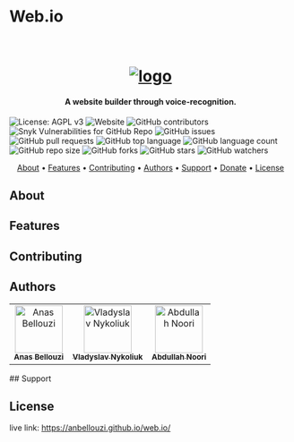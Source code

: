 # Web.io
<h1 align="center">
  <br>
  <a href="https://anbellouzi.github.io/web.io/"><img src="https://cdn.filestackcontent.com/GyD60bydSW2n1W5YtB2b" alt="logo"></a>
</h1>

<h4 align="center">A website builder through voice-recognition.</h4>
<p align="center">

![License: AGPL v3](https://img.shields.io/badge/License-AGPL%20v3-blue.svg)
![Website](https://img.shields.io/website?down_message=down&up_message=online&url=https%3A%2F%2Fanbellouzi.github.io%2Fweb.io%2F)
![GitHub contributors](https://img.shields.io/github/contributors/anbellouzi/web.io)
![Snyk Vulnerabilities for GitHub Repo](https://img.shields.io/snyk/vulnerabilities/github/anbellouzi/web.io)
![GitHub issues](https://img.shields.io/github/issues/anbellouzi/web.io)
![GitHub pull requests](https://img.shields.io/github/issues-pr/anbellouzi/web.io)
![GitHub top language](https://img.shields.io/github/languages/top/anbellouzi/web.io?label=javascript)
![GitHub language count](https://img.shields.io/github/languages/count/anbellouzi/web.io)
![GitHub repo size](https://img.shields.io/github/repo-size/anbellouzi/web.io)
![GitHub forks](https://img.shields.io/github/forks/anbellouzi/web.io?style=social)
![GitHub stars](https://img.shields.io/github/stars/anbellouzi/web.io?style=social)
![GitHub watchers](https://img.shields.io/github/watchers/anbellouzi/web.io?style=social)

</p>

<p align="center">
  <a href="#about">About</a> •
  <a href="#features">Features</a> •
  <a href="#contributing">Contributing</a> •
  <a href="#authors">Authors</a> •
  <a href="#support">Support</a> •
  <a href="#donate">Donate</a> •
  <a href="#license">License</a>
</p>

## About

## Features

## Contributing

## Authors

<table>
  <tr>
    <td align="center"><a href="https://github.com/anbellouzi"><img src="https://avatars0.githubusercontent.com/u/12688642?v=4" alt="Anas Bellouzi" width="85px;"/><br><sub><b>Anas Bellouzi</b></td>
    <td align="center"><a href="https://github.com/vladyslavnUA"><img src="https://avatars0.githubusercontent.com/u/37787869?v=4" alt="Vladyslav Nykoliuk" width="85px;"/><br><sub><b>Vladyslav Nykoliuk</b></td>
    <td align="center"><a href="https://github.com/AbdullahNoori"><img src="https://avatars2.githubusercontent.com/u/51065314?v=4" alt="Abdullah Noori" width="85px;"/><br><sub><b>Abdullah Noori</b></td>
  </tr>
</table>
## Support

## License


live link: https://anbellouzi.github.io/web.io/
